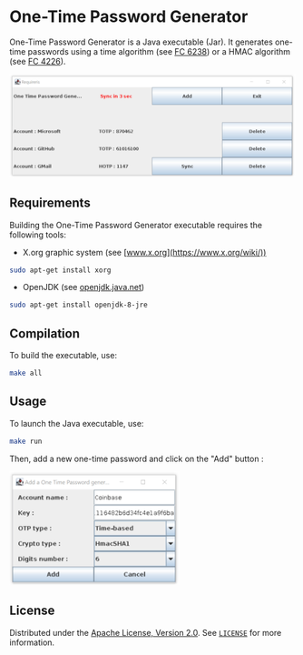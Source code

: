 # One-Time Password Generator
 
One-Time Password Generator is a Java executable (Jar). It generates one-time passwords using a time algorithm (see [FC 6238](https://tools.ietf.org/html/rfc6238)) or a HMAC algorithm (see [FC 4226](https://tools.ietf.org/html/rfc4226)).

![One-Time Password Generator preview](img/preview.png)

## Requirements

Building the One-Time Password Generator executable requires the following tools:
- X.org graphic system (see [www.x.org](https://www.x.org/wiki/))
```bash
sudo apt-get install xorg
```
- OpenJDK (see [openjdk.java.net](https://openjdk.java.net))
```bash
sudo apt-get install openjdk-8-jre
```

## Compilation

To build the executable, use:

```bash
make all
```

## Usage

To launch the Java executable, use:
```bash
make run
```
Then, add a new one-time password and click on the "Add" button :

<img src="img/add_preview.png" width="300" title="One-Time Password Generator add preview">

## License

Distributed under the [Apache License, Version 2.0](http://www.apache.org/licenses/). See [`LICENSE`](LICENSE) for more information.
